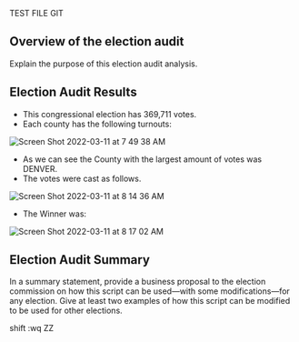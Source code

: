TEST FILE GIT 
## Overview of the election audit

Explain the purpose of this election audit analysis.



## Election Audit Results
* This congressional election has 369,711 votes.
* Each county has the following turnouts: 

![Screen Shot 2022-03-11 at 7 49 38 AM](https://user-images.githubusercontent.com/43548929/157901110-f403d63d-36c2-4630-bde6-4c53246d1118.png)

* As we can see the County with the largest amount of votes was DENVER.
* The votes were cast as follows.

![Screen Shot 2022-03-11 at 8 14 36 AM](https://user-images.githubusercontent.com/43548929/157905533-e1735973-4d1a-486d-aef4-f0a38a361176.png)

* The Winner was:

![Screen Shot 2022-03-11 at 8 17 02 AM](https://user-images.githubusercontent.com/43548929/157905915-4d6798b4-aa50-470f-92ef-0c5aa4234136.png)


## Election Audit Summary

In a summary statement, provide a business proposal to the election commission on how this script can be used—with some modifications—for any election. Give at least two examples of how this script can be modified to be used for other elections.


shift 
:wq
ZZ

